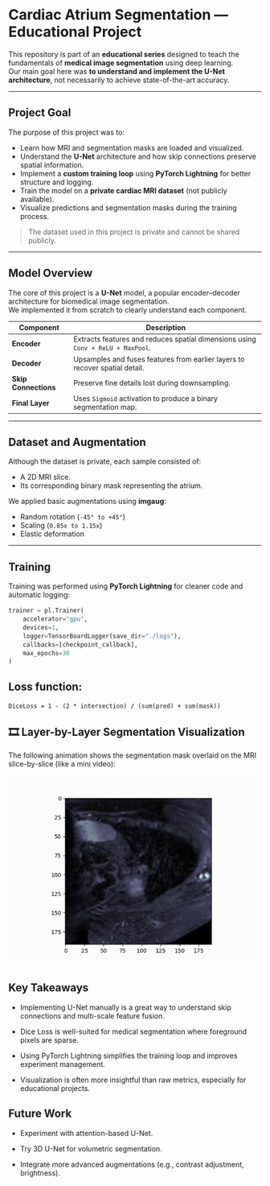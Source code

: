 #  Cardiac Atrium Segmentation — Educational Project

This repository is part of an **educational series** designed to teach the fundamentals of **medical image segmentation** using deep learning.  
Our main goal here was **to understand and implement the U-Net architecture**, not necessarily to achieve state-of-the-art accuracy.

---

##  Project Goal

The purpose of this project was to:

- Learn how MRI and segmentation masks are loaded and visualized.
- Understand the **U-Net** architecture and how skip connections preserve spatial information.
- Implement a **custom training loop** using **PyTorch Lightning** for better structure and logging.
- Train the model on a **private cardiac MRI dataset** (not publicly available).
- Visualize predictions and segmentation masks during the training process.

>  The dataset used in this project is private and cannot be shared publicly.

---


##  Model Overview

The core of this project is a **U-Net** model, a popular encoder–decoder architecture for biomedical image segmentation.  
We implemented it from scratch to clearly understand each component.

| Component | Description |
|-----------|-------------|
| **Encoder** | Extracts features and reduces spatial dimensions using `Conv + ReLU + MaxPool`. |
| **Decoder** | Upsamples and fuses features from earlier layers to recover spatial detail. |
| **Skip Connections** | Preserve fine details lost during downsampling. |
| **Final Layer** | Uses `Sigmoid` activation to produce a binary segmentation map. |


---

##  Dataset and Augmentation

Although the dataset is private, each sample consisted of:

- A 2D MRI slice.
- Its corresponding binary mask representing the atrium.

We applied basic augmentations using **imgaug**:

- Random rotation (`-45° to +45°`)
- Scaling (`0.85x to 1.15x`)
- Elastic deformation



---

##  Training

Training was performed using **PyTorch Lightning** for cleaner code and automatic logging:

```python
trainer = pl.Trainer(
    accelerator="gpu", 
    devices=1,
    logger=TensorBoardLogger(save_dir="./logs"),
    callbacks=[checkpoint_callback],
    max_epochs=30
)
```
## Loss function:
```
DiceLoss = 1 - (2 * intersection) / (sum(pred) + sum(mask))
```

## 🎞 Layer-by-Layer Segmentation Visualization

The following animation shows the segmentation mask overlaid on the MRI slice-by-slice (like a mini video):

![Segmentation GIF](./atrium_segmentation.gif)

## Key Takeaways

* Implementing U-Net manually is a great way to understand skip connections and multi-scale feature fusion.

* Dice Loss is well-suited for medical segmentation where foreground pixels are sparse.

* Using PyTorch Lightning simplifies the training loop and improves experiment management.

* Visualization is often more insightful than raw metrics, especially for educational projects.

## Future Work

* Experiment with attention-based U-Net.

* Try 3D U-Net for volumetric segmentation.

* Integrate more advanced augmentations (e.g., contrast adjustment, brightness).

